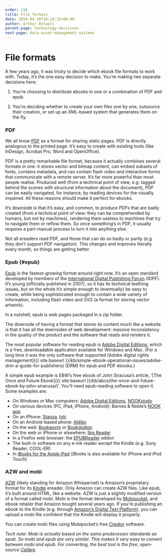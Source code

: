 ```yaml
---
order: 216
title: File formats
date: 2010-04-16T18:24:15+00:00
author: Arthur Attwell
parent-page: technology-decisions
next-page: data-asset-management-systems
---
```


# File formats

A few years ago, it was tricky to decide which ebook file formats to work with. Today, it&#8217;s the one easy decision to make. You&#8217;re making two separate decisions here:

1. You&#8217;re choosing to distribute ebooks in one or a combination of PDF and epub.

2. You&#8217;re deciding whether to create your own files one by one, outsource their creation, or set up an XML-based system that generates them on the fly.

### PDF

We all know [PDF](http://en.wikipedia.org/wiki/Portable_Document_Format) as a format for sharing static pages. PDF is directly analogous to the printed page. It’s easy to create with existing tools (like InDesign, Acrobat Pro, Word and OpenOffice).

PDF is a pretty remarkable file format, because it actually combines several formats in one: it stores vector and bitmap content, can embed subsets of fonts, contains metadata, and can contain flash video and interactive forms that communicate with a remote server. It’s far more powerful than most people realise. Produced well (from a technical point of view, e.g. tagged behind the scenes with structural information about the document), PDF can be easily navigated, for instance, by reading devices for the visually impaired. All these reasons should make it perfect for ebooks.

It’s downside is that it’s easy, and common, to produce PDFs that are badly created (from a technical point of view: they can be comprehended by humans, but not by machines), rendering them useless to machines that try to navigate them or reflow them. So once something’s in PDF, it usually requires a part-manual process to turn it into anything else.

Not all ereaders read PDF, and those that can do so badly or partly (e.g. they don’t support PDF navigation). This changes and improves literally every month, so things are getting better.

### Epub {#epub}

[Epub](http://en.wikipedia.org/wiki/Epub) is the fastest-growing format around right now. It’s an open standard developed by members of the [International Digital Publishing Forum](http://idpf.org/) (IDPF). It’s young (officially published in 2007), so it has its technical teething issues, but on the whole it’s simple enough to (eventually) be easy to create, while being sophisticated enough to contain a wide variety of information, including flash video and SVG (a format for storing vector artwork).

In a nutshell, epub is web pages packaged in a zip folder.

The downside of having a format that stores its content much like a website is that it has all the downsides of web development: massive inconsistency in the quality of the product and the software that reads and renders it.

The most popular software for reading epub is [Adobe Digital Editions](http://www.adobe.com/products/digitaleditions/), which is a free, downloadable application available for Windows and Mac. (For a long time it was the only software that supported [Adobe digital rights management]({{ site.baseurl }}/kb/simple-ebook-operational-issues/adobe-drm-a-guide-for-publishers) (DRM) for epub and PDF ebooks.)

A simple epub example is EBW’s free ebook of John Siracusa’s article, ‘[The Once and Future Ebook]({{ site.baseurl }}/kb/abcs/the-once-and-future-ebook-by-john-siracusa/)’. You’ll need epub-reading software to open it. Some examples are:

  * On Windows or Mac computers: [Adobe Digital Editions](http://www.adobe.com/products/digitaleditions/), [NOOKstudy](http://www.barnesandnoble.com/nookstudy/)
  * [](http://www.barnesandnoble.com/nookstudy/)On various devices (PC, iPad, iPhone, Android): Barnes & Noble&#8217;s [NOOK app](http://www.barnesandnoble.com/u/free-nook-apps/379002321/?cds2Pid=34763)
  * On an iPhone: [Stanza](http://www.lexcycle.com/), [txtr](http://reader.txtr.com/services/iphone-app.html)
  * On an Android-based phone: [Aldiko](http://www.aldiko.com/)
  * On the web: [Bookworm](http://bookworm.oreilly.com/) or [Bookglutton](http://www.bookglutton.com/)
  * On the web or iPhone or elsewhere: [Ibis Reader](http://ibisreader.com/ "Ibis Reader")
  * In a Firefox web browser: the [EPUBReader](https://addons.mozilla.org/en-US/firefox/addon/45281) addon
  * The built-in software on any e-ink reader except the Kindle (e.g. Sony Reader, COOL-ER)
  * In [iBooks for the Apple iPad](http://www.apple.com/ipad/features/ibooks.html) (iBooks is also available for iPhone and iPod Touch)

### AZW and mobi

[AZW](http://wiki.mobileread.com/wiki/AZW) (likely standing for Amazon Whispernet) is Amazon’s proprietary format for its [Kindle](http://kindle.amazon.com/) ereader. Only Amazon can create AZW files. Like epub, it’s built around HTML, like a website. AZW is just a slightly modified version of a format called mobi. Mobi is the format developed by [Mobipocket](http://www.mobipocket.com/), and ebook retailer that Amazon bought several years ago. If you’re publishing an ebook to the Kindle (e.g. through [Amazon’s Digital Text Platform](http://dtp.amazon.com/)), you can upload a mobi file confident that the Kindle will display it properly.

You can create mobi files using Mobipocket’s free [Creator](http://www.mobipocket.com/en/DownloadSoft/ProductDetailsCreator.asp) software.

_Tech note: Mobi is actually based on the same predecessor standards as epub. So mobi and epub are very similar. This makes it very easy to convert between mobi and epub. For converting, the best tool is the free, open-source_ [_Calibre_](http://calibre-ebook.com/)_._